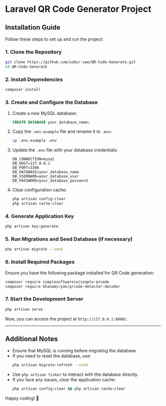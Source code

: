 # Laravel QR Code Generator Project

## Installation Guide

Follow these steps to set up and run the project:

### 1. Clone the Repository
```sh
git clone https://github.com/sobir-swe/QR-Code-Generate.git
cd QR-Code-Generate
```

### 2. Install Dependencies
```sh
composer install
```

### 3. Create and Configure the Database
1. Create a new MySQL database:
   ```sql
   CREATE DATABASE your_database_name;
   ```
2. Copy the `.env.example` file and rename it to `.env`:
   ```sh
   cp .env.example .env
   ```
3. Update the `.env` file with your database credentials:
   ```env
   DB_CONNECTION=mysql
   DB_HOST=127.0.0.1
   DB_PORT=3306
   DB_DATABASE=your_database_name
   DB_USERNAME=your_database_user
   DB_PASSWORD=your_database_password
   ```
4. Clear configuration cache:
   ```sh
   php artisan config:clear
   php artisan cache:clear
   ```

### 4. Generate Application Key
```sh
php artisan key:generate
```

### 5. Run Migrations and Seed Database (if necessary)
```sh
php artisan migrate --seed
```

### 6. Install Required Packages
Ensure you have the following package installed for QR Code generation:
```sh
composer require simplesoftwareio/simple-qrcode
composer require khanamiryan/qrcode-detector-decoder

```

### 7. Start the Development Server
```sh
php artisan serve
```
Now, you can access the project at `http://127.0.0.1:8000/`.

---

## Additional Notes
- Ensure that MySQL is running before migrating the database.
- If you need to reset the database, use:
  ```sh
  php artisan migrate:refresh --seed
  ```
- Use `php artisan tinker` to interact with the database directly.
- If you face any issues, clear the application cache:
  ```sh
  php artisan config:clear && php artisan cache:clear
  ```

Happy coding! 🚀

